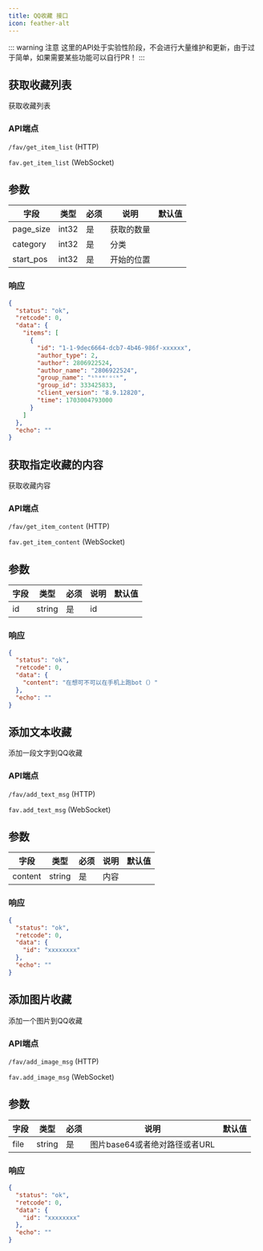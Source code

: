 ```yaml
---
title: QQ收藏 接口
icon: feather-alt
---
```


::: warning 注意
这里的API处于实验性阶段，不会进行大量维护和更新，由于过于简单，如果需要某些功能可以自行PR！
:::

## 获取收藏列表

获取收藏列表

### API端点

`/fav/get_item_list` (HTTP)

`fav.get_item_list` (WebSocket)

## 参数

| 字段      | 类型  | 必须 | 说明       | 默认值 |
| --------- | ----- | ---- | ---------- | ------ |
| page_size | int32 | 是   | 获取的数量 |        |
| category  | int32 | 是   | 分类       |        |
| start_pos | int32 | 是   | 开始的位置 |        |

### 响应

```json
{
  "status": "ok",
  "retcode": 0,
  "data": {
    "items": [
      {
        "id": "1-1-9dec6664-dcb7-4b46-986f-xxxxxx",
        "author_type": 2,
        "author": 2806922524,
        "author_name": "2806922524",
        "group_name": "ˢʰᵃᵐʳᵒᶜᵏ",
        "group_id": 333425833,
        "client_version": "8.9.12820",
        "time": 1703004793000
      }
    ]
  },
  "echo": ""
}
```

## 获取指定收藏的内容

获取收藏内容

### API端点

`/fav/get_item_content` (HTTP)

`fav.get_item_content` (WebSocket)

## 参数

| 字段 | 类型   | 必须 | 说明 | 默认值 |
| ---- | ------ | ---- | ---- | ------ |
| id   | string | 是   | id   |        |

### 响应

```json
{
  "status": "ok",
  "retcode": 0,
  "data": {
    "content": "在想可不可以在手机上跑bot（）"
  },
  "echo": ""
}
```

## 添加文本收藏

添加一段文字到QQ收藏

### API端点

`/fav/add_text_msg` (HTTP)

`fav.add_text_msg` (WebSocket)

## 参数

| 字段    | 类型   | 必须 | 说明 | 默认值 |
| ------- | ------ | ---- | ---- | ------ |
| content | string | 是   | 内容 |        |

### 响应

```json
{
  "status": "ok",
  "retcode": 0,
  "data": {
    "id": "xxxxxxxx"
  },
  "echo": ""
}
```

## 添加图片收藏

添加一个图片到QQ收藏

### API端点

`/fav/add_image_msg` (HTTP)

`fav.add_image_msg` (WebSocket)

## 参数

| 字段 | 类型   | 必须 | 说明                          | 默认值 |
| ---- | ------ | ---- | ----------------------------- | ------ |
| file | string | 是   | 图片base64或者绝对路径或者URL |        |

### 响应

```json
{
  "status": "ok",
  "retcode": 0,
  "data": {
    "id": "xxxxxxxx"
  },
  "echo": ""
}
```
